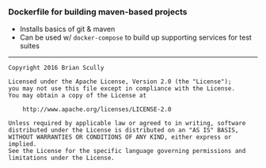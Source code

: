 ### Dockerfile for building maven-based projects

* Installs basics of git & maven
* Can be used w/ `docker-compose` to build up supporting services for test suites

---

```
Copyright 2016 Brian Scully

Licensed under the Apache License, Version 2.0 (the "License");
you may not use this file except in compliance with the License.
You may obtain a copy of the License at

    http://www.apache.org/licenses/LICENSE-2.0

Unless required by applicable law or agreed to in writing, software
distributed under the License is distributed on an "AS IS" BASIS,
WITHOUT WARRANTIES OR CONDITIONS OF ANY KIND, either express or implied.
See the License for the specific language governing permissions and
limitations under the License.
```
